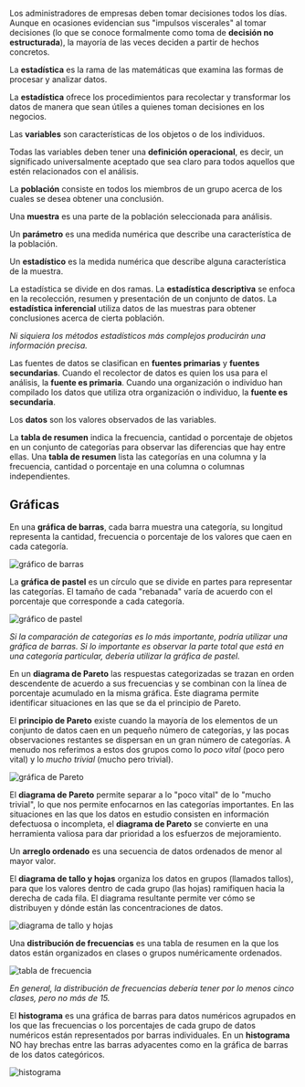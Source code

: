 <p>Los administradores de empresas deben tomar decisiones todos los días. Aunque en ocasiones evidencian sus "impulsos viscerales" al tomar decisiones (lo que se conoce formalmente como toma de <strong>decisión no estructurada</strong>), la mayoría de las veces deciden a partir de hechos concretos.</p>
<p>La <strong>estadística</strong> es la rama de las matemáticas que examina las formas de procesar y analizar datos.</p>
<p>La <strong>estadística</strong> ofrece los procedimientos para recolectar y transformar los datos de manera que sean útiles a quienes toman decisiones en los negocios.</p>
<p>Las <strong>variables</strong> son características de los objetos o de los individuos.</p>
<p>Todas las variables deben tener una <strong>definición operacional</strong>, es decir, un significado universalmente aceptado que sea claro para todos aquellos que estén relacionados con el análisis.<p>
<p>La <strong>población</strong> consiste en todos los miembros de un grupo acerca de los cuales se desea obtener una conclusión. </p>
<p>Una <strong>muestra</strong> es una parte de la población seleccionada para análisis.</p>
<p>Un <strong>parámetro</strong> es una medida numérica que describe una característica de la población. </p>
<p>Un <strong>estadístico</strong> es la medida numérica que describe alguna característica de la muestra.</p>
<p>La estadística se divide en dos ramas. La <strong>estadística descriptiva</strong> se enfoca en la recolección, resumen y presentación de un conjunto de datos. La <strong>estadística inferencial</strong> utiliza datos de las muestras para obtener conclusiones acerca de cierta población.</p>
<p><em>Ni siquiera los métodos estadísticos más complejos producirán una información precisa.</em></p>
<p>Las fuentes de datos se clasifican en <strong>fuentes primarias</strong> y <strong>fuentes secundarias</strong>. Cuando el recolector de datos es quien los usa para el análisis, la <strong>fuente es primaria</strong>. Cuando una organización o individuo han compilado los datos que utiliza otra organización o individuo, la <strong>fuente es secundaria</strong>.</p>
<p>Los <strong>datos</strong> son los valores observados de las variables.</p>
<p>La <strong>tabla de resumen</strong> indica la frecuencia, cantidad o porcentaje de objetos en un conjunto de categorías para observar las diferencias que hay entre ellas. Una <strong>tabla de resumen</strong> lista las categorías en una columna y la frecuencia, cantidad o porcentaje en una columna o columnas independientes.</p>
<h2>Gráficas</h2>
<p>En una <strong>gráfica de barras</strong>, cada barra muestra una categoría, su longitud representa la cantidad, frecuencia o porcentaje de los valores que caen en cada categoría.</p><img src="https://sites.google.com/site/utcvcalidadenelmantenimiento/_/rsrc/1317418702711/estadistica-y-probabilidad/2-1-3-graficas/2-1-3-1-grafica-de-barras/001.jpg", alt="gráfico de barras"/>
<p>La <strong>gráfica de pastel</strong> es un círculo que se divide en partes para representar las categorías. El tamaño de cada "rebanada" varía de acuerdo con el porcentaje que corresponde a cada categoría.</p>
<img src="http://cdn.exceltotal.com/wp-content/uploads/2012/03/crear-un-grafico-circular-con-subgrafico-01.png" alt="gráfico de pastel">
<p><em>Si la comparación de categorías es lo más importante, podría utilizar una gráfica de barras. Si lo importante es observar la parte total que está en una categoría particular, debería utilizar la gráfica de pastel.</em></p>
<p>En un <strong>diagrama de Pareto</strong> las respuestas categorizadas se trazan en orden descendente de acuerdo a sus frecuencias y se combinan con la línea de porcentaje acumulado en la misma gráfica. Este diagrama permite identificar situaciones en las que se da el principio de Pareto.</p>
<p>El <strong>principio de Pareto</strong> existe cuando la mayoría de los elementos de un conjunto de datos caen en un pequeño número de categorías, y las pocas observaciones restantes se dispersan en un gran número de categorías. A menudo nos referimos a estos dos grupos como lo <em>poco vital</em> (poco pero vital) y lo <em>mucho trivial</em> (mucho pero trivial).</p>
<img src="https://spcgroup.com.mx/wp-content/uploads/2015/06/pareto.gif" alt="gráfica de Pareto">
<p>El <strong>diagrama de Pareto</strong> permite separar a lo "poco vital" de lo "mucho trivial", lo que nos permite enfocarnos en las categorías importantes. En las situaciones en las que los datos en estudio consisten en información defectuosa o incompleta, el <strong>diagrama de Pareto</strong> se convierte en una herramienta valiosa para dar prioridad a los esfuerzos de mejoramiento.</p>
<p>Un <strong>arreglo ordenado</strong> es una secuencia de datos ordenados de menor al mayor valor.</p>
<p>El <strong>diagrama de tallo y hojas</strong> organiza los datos en grupos (llamados tallos), para que los valores dentro de cada grupo (las hojas) ramifiquen hacia la derecha de cada fila. El diagrama resultante permite ver cómo se distribuyen y dónde están las concentraciones de datos.</p>
<img src="https://www.disfrutalasmatematicas.com/graficos/images/stem-leaf-plot.gif" alt="diagrama de tallo y hojas">
<p>Una <strong>distribución de frecuencias</strong> es una tabla de resumen en la que los datos están organizados en clases o grupos numéricamente ordenados.</p>
<img src="https://encrypted-tbn0.gstatic.com/images?q=tbn:ANd9GcQdivGdv4X2YaMUvIWePXYJ4H3mIlVgNfhliw&usqp=CAU" alt="tabla de frecuencia">
<p><em>En general, la distribución de frecuencias debería tener por lo menos cinco clases, pero no más de 15.</em></p>
<p>El <strong>histograma</strong> es una gráfica de barras para datos numéricos agrupados en los que las frecuencias o los porcentajes de cada grupo de datos numéricos están representados por barras individuales. En un <strong>histograma</strong> NO hay brechas entre las barras adyacentes como en la gráfica de barras de los datos categóricos.</p>
<img src="https://encrypted-tbn0.gstatic.com/images?q=tbn:ANd9GcTXVaj7JftlWvIcUe578ekkUUWzlG1ksGcNmw&usqp=CAU" alt="histograma">
